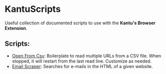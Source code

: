 <h1>KantuScripts</h1>
Useful collection of documented scripts to use with the
<b>Kantu's Browser Extension</b>.

<h2>Scripts:</h2>
<ul>
  <li>
    <a href="https://github.com/dpw1/KantuScripts/tree/master/Open%20From%20CSV"
      >Open From Csv</a
    >: Boilerplate to read multiple URLs from a CSV file. When stopped, it will
    restart from the last read line. Customize as needed.
  </li>
  <li>
    <a href="https://github.com/dpw1/KantuScripts/tree/master/Email%20Scraper"
      >Email Scraper</a
    >: Searches for e-mails in the HTML of a given website.
  </li>
</ul>
